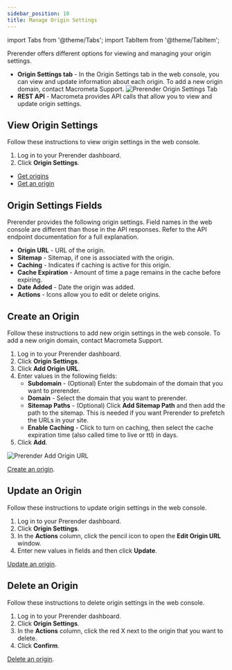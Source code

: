 ```yaml
---
sidebar_position: 10
title: Manage Origin Settings
---
```

import Tabs from '@theme/Tabs';
import TabItem from '@theme/TabItem';

Prerender offers different options for viewing and managing your origin settings.

- **Origin Settings tab** - In the Origin Settings tab in the web console, you can view and update information about each origin. To add a new origin domain, contact Macrometa Support.
  ![Prerender Origin Settings Tab](/img/prerendering/origin-settings.png)
- **REST API** - Macrometa provides API calls that allow you to view and update origin settings.

## View Origin Settings

<Tabs groupId="operating-systems">
<TabItem value="console" label="Web Console">

Follow these instructions to view origin settings in the web console.

1. Log in to your Prerender dashboard.
2. Click **Origin Settings**.

</TabItem>
<TabItem value="api" label="REST API">

- [Get origins](https://www.macrometa.com/docs/apiPrerendering#/paths/api-prerender-v1-origins/get)
- [Get an origin](https://www.macrometa.com/docs/apiPrerendering#/paths/api-prerender-v1-origins-origin/get)

</TabItem>
</Tabs>

## Origin Settings Fields

Prerender provides the following origin settings. Field names in the web console are different than those in the API responses. Refer to the API endpoint documentation for a full explanation.

- **Origin URL** - URL of the origin.
- **Sitemap** - Sitemap, if one is associated with the origin.
- **Caching** - Indicates if caching is active for this origin.
- **Cache Expiration** - Amount of time a page remains in the cache before expiring.
- **Date Added** - Date the origin was added.
- **Actions** - Icons allow you to edit or delete origins.

## Create an Origin

<Tabs groupId="operating-systems2">
<TabItem value="console" label="Web Console">

Follow these instructions to add new origin settings in the web console. To add a new origin domain, contact Macrometa Support.

1. Log in to your Prerender dashboard.
2. Click **Origin Settings**.
3. Click **Add Origin URL**.
4. Enter values in the following fields:
   - **Subdomain** - (Optional) Enter the subdomain of the domain that you want to prerender.
   - **Domain** - Select the domain that you want to prerender.
   - **Sitemap Paths** - (Optional) Click **Add Sitemap Path** and then add the path to the sitemap. This is needed if you want Prerender to prefetch the URLs in your site.
   - **Enable Caching** - Click to turn on caching, then select the cache expiration time (also called time to live or ttl) in days.
5. Click **Add**.

![Prerender Add Origin URL](/img/prerendering/add-origin-url.png)

</TabItem>
<TabItem value="api" label="REST API">

[Create an origin](https://www.macrometa.com/docs/apiPrerendering#/paths/api-prerender-v1-origins/post).

</TabItem>
</Tabs>

## Update an Origin

<Tabs groupId="operating-systems3">
<TabItem value="console" label="Web Console">

Follow these instructions to update origin settings in the web console.

1. Log in to your Prerender dashboard.
2. Click **Origin Settings**.
3. In the **Actions** column, click the pencil icon to open the **Edit Origin URL** window.
4. Enter new values in fields and then click **Update**.

</TabItem>
<TabItem value="api" label="REST API">

[Update an origin](https://www.macrometa.com/docs/apiPrerendering#/paths/api-prerender-v1-origins-origin/patch).

</TabItem>
</Tabs>

## Delete an Origin

<Tabs groupId="operating-systems4">
<TabItem value="console" label="Web Console">

Follow these instructions to delete origin settings in the web console.

1. Log in to your Prerender dashboard.
2. Click **Origin Settings**.
3. In the **Actions** column, click the red X next to the origin that you want to delete.
4. Click **Confirm**.

</TabItem>
<TabItem value="api" label="REST API">

[Delete an origin](https://www.macrometa.com/docs/apiPrerendering#/paths/api-prerender-v1-origins-origin/delete).

</TabItem>
</Tabs>
